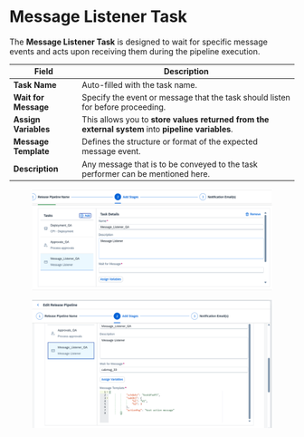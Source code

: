 # Message Listener Task

The **Message Listener Task** is designed to wait for specific message events and acts upon receiving them during the pipeline execution.&#x20;

| **Field**            | **Description**                                                                                    |
| -------------------- | -------------------------------------------------------------------------------------------------- |
| **Task Name**        | Auto-filled with the task name.                                                                    |
| **Wait for Message** | Specify the event or message that the task should listen for before proceeding.                    |
| **Assign Variables** | This allows you to **store values returned from the external system** into **pipeline variables**. |
| **Message Template** | Defines the structure or format of the expected message event.                                     |
| **Description**      | Any message that is to be conveyed  to the task performer can be mentioned here.                   |

<figure><img src="../../../.gitbook/assets/image (7) (1) (1) (1) (1) (1) (1) (1) (1) (1) (1) (1) (1) (1) (1) (1) (1) (1) (1) (1) (1).png" alt=""><figcaption></figcaption></figure>

<figure><img src="../../../.gitbook/assets/image (1405).png" alt=""><figcaption></figcaption></figure>
